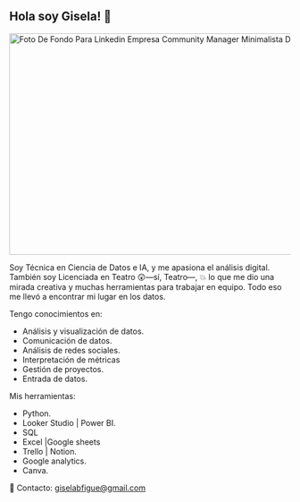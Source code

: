 ## Hola soy Gisela! 👋

<img width="1584" height="396" alt="Foto De Fondo Para Linkedin Empresa Community Manager Minimalista Divertido Morado y Blanco (2)" src="https://github.com/user-attachments/assets/d8981878-bbf9-4762-90e9-dbf48f30f685" />


Soy Técnica en Ciencia de Datos e IA, y me apasiona el análisis digital. 
También soy Licenciada en Teatro 😲—sí, Teatro—, 💥 lo que me dio una mirada creativa y muchas herramientas para trabajar en equipo. 
Todo eso me llevó a encontrar mi lugar en los datos.

Tengo conocimientos en:
- Análisis y visualización de datos.
- Comunicación de datos.
- Análisis de redes sociales.
- Interpretación de métricas
- Gestión de proyectos.
- Entrada de datos.
 
Mis herramientas:
- Python.
- Looker Studio | Power BI.
- SQL
- Excel |Google sheets
- Trello | Notion.
- Google analytics.
- Canva.

📝 Contacto: giselabfigue@gmail.com
